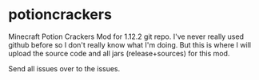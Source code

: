 # potioncrackers
Minecraft Potion Crackers Mod for 1.12.2 git repo.
I've never really used github before so I don't really know what I'm doing. But this is where I will upload the source code and all jars (release+sources) for this mod.

Send all issues over to the issues.
